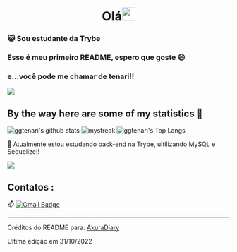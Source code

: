 <h1 align="center">Olá<img src="https://github.com/souvikguria98/souvikguria98/blob/master/Hi.gif" width="30"> </h1>

### :smiley_cat: Sou estudante da Trybe

### Esse é meu primeiro README, espero que goste 😄
### e...você pode me chamar de tenari!!

<a href="https://www.youtube.com/watch?v=dQw4w9WgXcQ"><img src="https://user-images.githubusercontent.com/73097560/115834477-dbab4500-a447-11eb-908a-139a6edaec5c.gif"></a>

## By the way here are some of my statistics 🚀
![ggtenari's github stats](https://github-readme-stats.vercel.app/api?username=ggtenari&show_icons=true&theme=tokyonight)
<img src="https://github-readme-streak-stats.herokuapp.com/?user=ggtenari&theme=tokyonight" alt="mystreak"/>
![ggtenari's Top Langs](https://github-readme-stats.vercel.app/api/top-langs/?username=ggtenari&theme=tokyonight&layout=compact)

🌱 Atualmente estou estudando back-end na Trybe, ultilizando MySQL e Sequelize!! 

<a href="https://www.youtube.com/watch?v=dQw4w9WgXcQ"><img src="https://user-images.githubusercontent.com/73097560/115834477-dbab4500-a447-11eb-908a-139a6edaec5c.gif"></a>

## Contatos : 
📫 [![Gmail Badge](https://img.shields.io/badge/-asthiseta@gmail.com-blue?style=flat-roundedrectangle&logo=Gmail&logoColor=white&link=mailto:ggtenari@gmail.com)](ggtenari@gmail.com)


------
Créditos do README para: [AkuraDiary](https://github.com/AkuraDiary)

Ultima edição em 31/10/2022

